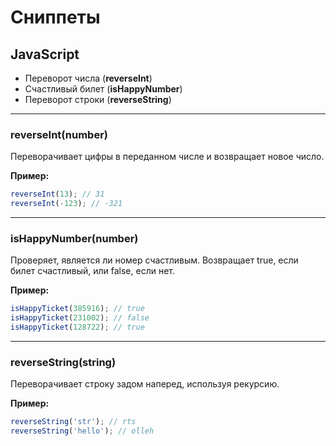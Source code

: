 # Сниппеты

## JavaScript

* Переворот числа (__reverseInt__)
* Счастливый билет (__isHappyNumber__)
* Переворот строки (__reverseString__)

------
### reverseInt(number)
Переворачивает цифры в переданном числе и возвращает новое число.

**Пример:**
```javascript
reverseInt(13); // 31
reverseInt(-123); // -321
```

------
### isHappyNumber(number)
Проверяет, является ли номер счастливым. Возвращает true, если билет счастливый, или false, если нет.

**Пример:**
```javascript
isHappyTicket(385916); // true
isHappyTicket(231002); // false
isHappyTicket(128722); // true
```

-----
### reverseString(string)
Переворачивает строку задом наперед, используя рекурсию.

**Пример:**
```javascript
reverseString('str'); // rts
reverseString('hello'); // olleh
```